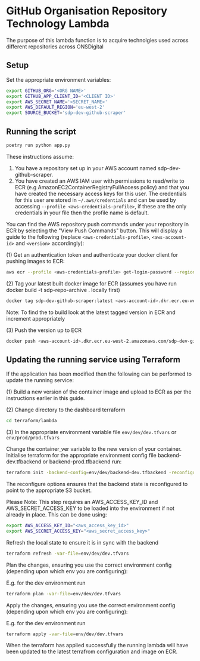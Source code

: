 # GitHub Organisation Repository Technology Lambda

The purpose of this lambda function is to acquire technolgies used across different repositories across ONSDigital

## Setup

Set the appropriate environment variables:
```bash
export GITHUB_ORG='<ORG NAME>'
export GITHUB_APP_CLIENT_ID='<CLIENT ID>'
export AWS_SECRET_NAME='<SECRET_NAME>'
export AWS_DEFAULT_REGION='eu-west-2'
export SOURCE_BUCKET='sdp-dev-github-scraper'
```

## Running the script
```bash
poetry run python app.py
```

These instructions assume:

1. You have a repository set up in your AWS account named sdp-dev-github-scraper.
2. You have created an AWS IAM user with permissions to read/write to ECR (e.g AmazonEC2ContainerRegistryFullAccess policy) and that you have created the necessary access keys for this user. The credentials for this user are stored in `~/.aws/credentials` and can be used by accessing `--profile <aws-credentials-profile>`, if these are the only credentials in your file then the profile name is default.

You can find the AWS repository push commands under your repository in ECR by selecting the "View Push Commands" button. This will display a guide to the following (replace `<aws-credentials-profile>`, `<aws-account-id>` and `<version>` accordingly):

(1) Get an authentication token and authenticate your docker client for pushing images to ECR:

```bash
aws ecr --profile <aws-credentials-profile> get-login-password --region eu-west-2 | docker login --username AWS --password-stdin <aws-account-id>.dkr.ecr.eu-west-2.amazonaws.com
```

(2) Tag your latest built docker image for ECR (assumes you have run docker build -t sdp-repo-archive . locally first)

```bash
docker tag sdp-dev-github-scraper:latest <aws-account-id>.dkr.ecr.eu-west-2.amazonaws.com/sdp-dev-github-scraper:<version>
```

Note: To find the <version> to build look at the latest tagged version in ECR and increment appropriately

(3) Push the version up to ECR

```bash
docker push <aws-account-id>.dkr.ecr.eu-west-2.amazonaws.com/sdp-dev-github-scraper:<version>
```

## Updating the running service using Terraform

If the application has been modified then the following can be performed to update the running service:

(1) Build a new version of the container image and upload to ECR as per the instructions earlier in this guide.

(2) Change directory to the dashboard terraform

```bash
cd terraform/lambda
```

(3) In the appropriate environment variable file `env/dev/dev.tfvars` or `env/prod/prod.tfvars`

Change the container_ver variable to the new version of your container.
Initialise terraform for the appropriate environment config file backend-dev.tfbackend or backend-prod.tfbackend run:

```bash
terraform init -backend-config=env/dev/backend-dev.tfbackend -reconfigure
```

The reconfigure options ensures that the backend state is reconfigured to point to the appropriate S3 bucket.

Please Note: This step requires an AWS_ACCESS_KEY_ID and AWS_SECRET_ACCESS_KEY to be loaded into the environment if not already in place. This can be done using:

```bash
export AWS_ACCESS_KEY_ID="<aws_access_key_id>"
export AWS_SECRET_ACCESS_KEY="<aws_secret_access_key>"
```

Refresh the local state to ensure it is in sync with the backend

```bash
terraform refresh -var-file=env/dev/dev.tfvars
```

Plan the changes, ensuring you use the correct environment config (depending upon which env you are configuring):

E.g. for the dev environment run

```bash
terraform plan -var-file=env/dev/dev.tfvars
```

Apply the changes, ensuring you use the correct environment config (depending upon which env you are configuring):

E.g. for the dev environment run

```bash
terraform apply -var-file=env/dev/dev.tfvars
```

When the terraform has applied successfully the running lambda will have been updated to the latest terrafrom configuration and image on ECR.
